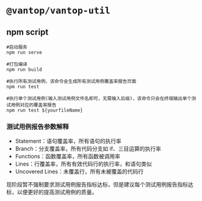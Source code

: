 # `@vantop/vantop-util`

## npm script

``` shell
#启动服务
npm run serve

#打包编译 
npm run build

#执行所有测试用例，该命令会生成所有测试用例覆盖率报告页面
npm run test 

#执行单个测试用例(输入测试用例文件名即可，无需输入后缀)，该命令只会在终端输出单个测试用例对应的覆盖率报告
npm run test ${yourfileName} 
```

### 测试用例报告参数解释

- Statement：语句覆盖率，所有语句的执行率
- Branch：分支覆盖率，所有代码分支如 if、三目运算的执行率
- Functions：函数覆盖率，所有函数被调用率
- Lines：行覆盖率，所有有效代码行的执行率，和语句类似
- Uncovered Lines：未覆盖行，所有未被覆盖的代码行

现阶段暂不强制要求测试用例报告指标达标，但是建议每个测试用例报告指标达标，以便更好的提高测试用例的质量。